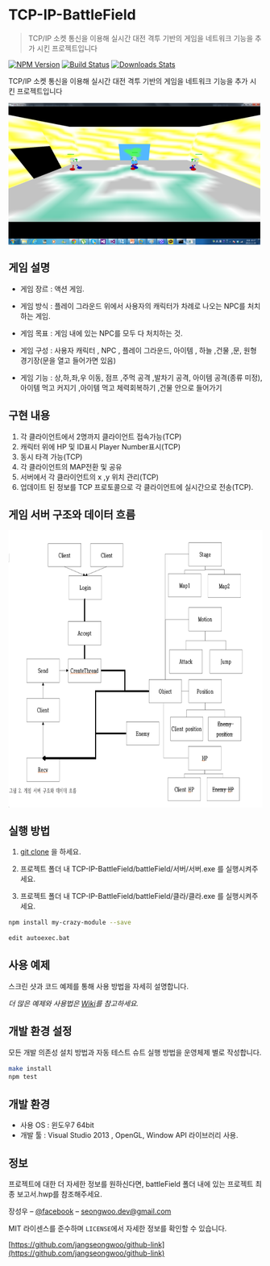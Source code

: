 # TCP-IP-BattleField

> TCP/IP 소켓 통신을 이용해 실시간 대전 격투 기반의 게임을 네트워크 기능을 추가 시킨 프로젝트입니다

[![NPM Version][npm-image]][npm-url]
[![Build Status][travis-image]][travis-url]
[![Downloads Stats][npm-downloads]][npm-url]

TCP/IP 소켓 통신을 이용해 실시간 대전 격투 기반의 게임을 네트워크 기능을 추가 시킨 프로젝트입니다

<img align="center" src="battleField/images/play.png" width="500" height="281">


## 게임 설명

- 게임 장르 : 액션 게임.

- 게임 방식 : 플레이 그라운드 위에서 사용자의 캐릭터가 차례로 나오는 NPC를 처치하는 게임. 

- 게임 목표 : 게임 내에 있는 NPC를 모두 다 처치하는 것.

- 게임 구성 : 사용자 캐릭터 , NPC , 플레이 그라운드, 아이템 , 하늘 ,건물 ,문, 원형 경기장(문을 열고 들어가면 있음)

- 게임 기능 :  상,하,좌,우 이동, 점프 ,주먹 공격 ,발차기 공격, 아이템 공격(종류 미정), 아이템 먹고 커지기 ,아이템 먹고 체력회복하기 ,건물 안으로 들어가기

## 구현 내용

1. 각 클라이언트에서 2명까지 클라이언트 접속가능(TCP)
2. 캐릭터 위에 HP 및 ID표시 Player Number표시(TCP)
3. 동시 타격 가능(TCP)
4. 각 클라이언트의 MAP전환 및 공유
5. 서버에서 각 클라이언트의 x ,y 위치 관리(TCP)
6. 업데이트 된 정보를 TCP 프로토콜으로 각 클라이언트에 실시간으로 전송(TCP).

## 게임 서버 구조와 데이터 흐름
<img align="center" src="battleField/images/server.png" width="800" height="550">


## 실행 방법


1. [git clone](https://github.com/jangseongwoo/TCP-IP-BattleField.git) 을 하세요.

2. 프로젝트 폴더 내  TCP-IP-BattleField/battleField/서버/서버.exe 를 실행시켜주세요.

3. 프로젝트 폴더 내 TCP-IP-BattleField/battleField/클라/클라.exe 를 실행시켜주세요.

```sh
npm install my-crazy-module --save
```



```sh
edit autoexec.bat
```

## 사용 예제

스크린 샷과 코드 예제를 통해 사용 방법을 자세히 설명합니다.

_더 많은 예제와 사용법은 [Wiki][wiki]를 참고하세요._

## 개발 환경 설정

모든 개발 의존성 설치 방법과 자동 테스트 슈트 실행 방법을 운영체제 별로 작성합니다.

```sh
make install
npm test
```

## 개발 환경

- 사용 OS : 윈도우7 64bit
- 개발 툴 : Visual Studio 2013 , OpenGL, Window API 라이브러리 사용.

## 정보

프로젝트에 대한 더 자세한 정보를 원하신다면,  battleField 폴더 내에 있는 프로젝트 최종 보고서.hwp를 참조해주세요.

장성우 – [@facebook](https://www.facebook.com/profile.php?id=100007028118707&ref=bookmarks) – seongwoo.dev@gmail.com

MIT 라이센스를 준수하며 ``LICENSE``에서 자세한 정보를 확인할 수 있습니다.

[https://github.com/jangseongwoo/github-link](https://github.com/jangseongwoo/github-link)

<!-- Markdown link & img dfn's -->
[npm-image]: https://img.shields.io/npm/v/datadog-metrics.svg?style=flat-square
[npm-url]: https://npmjs.org/package/datadog-metrics
[npm-downloads]: https://img.shields.io/npm/dm/datadog-metrics.svg?style=flat-square
[travis-image]: https://img.shields.io/travis/dbader/node-datadog-metrics/master.svg?style=flat-square
[travis-url]: https://travis-ci.org/dbader/node-datadog-metrics
[wiki]: https://github.com/yourname/yourproject/wiki
